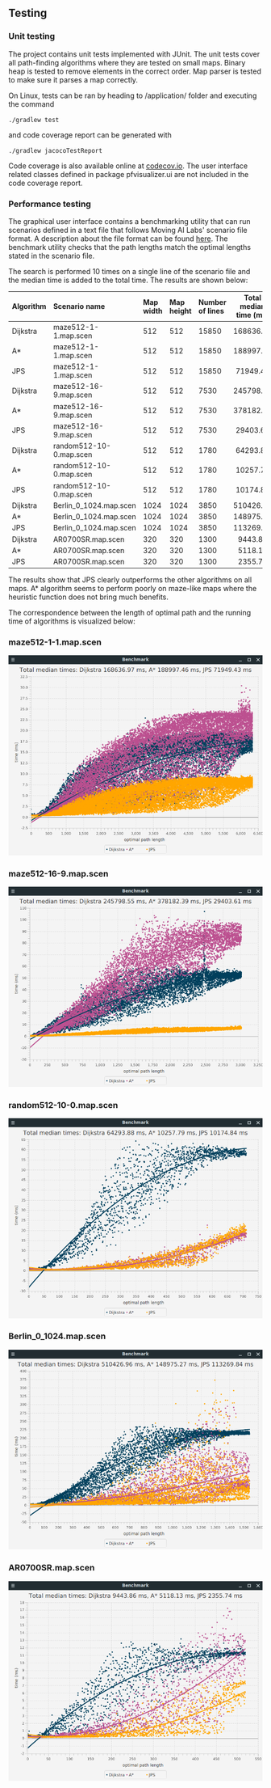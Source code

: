 ## Testing

### Unit testing

The project contains unit tests implemented with JUnit. The unit tests cover all path-finding algorithms where they are tested on small maps. Binary heap is tested to remove elements in the correct order. Map parser is tested to make sure it parses a map correctly.

On Linux, tests can be ran by heading to /application/ folder and executing the command
```
./gradlew test
```
and code coverage report can be generated with
```
./gradlew jacocoTestReport
```
Code coverage is also available online at [codecov.io](https://codecov.io/gh/tapanih/pathfinding-visualizer).
The user interface related classes defined in package pfvisualizer.ui are not included in the code coverage report.

### Performance testing

The graphical user interface contains a benchmarking utility that can run scenarios defined in a text file that follows Moving AI Labs' scenario file format. A description about the file format can be found [here](https://movingai.com/benchmarks/formats.html). The benchmark utility checks that the path lengths match the optimal lengths stated in the scenario file.

The search is performed 10 times on a single line of the scenario file and the median time is added to the total time. The results are shown below:

| Algorithm | Scenario name         | Map width | Map height | Number of lines | Total median time (ms) |
|:----------|:----------------------|:----------|:-----------|:----------------|:----------------------:|
| Dijkstra  | maze512-1-1.map.scen  | 512       | 512        | 15850           | 168636.97              |
| A*        | maze512-1-1.map.scen  | 512       | 512        | 15850           | 188997.46              |
| JPS       | maze512-1-1.map.scen  | 512       | 512        | 15850           | 71949.43               |
| Dijkstra  | maze512-16-9.map.scen | 512       | 512        | 7530            | 245798.55              |
| A*        | maze512-16-9.map.scen | 512       | 512        | 7530            | 378182.39              |
| JPS       | maze512-16-9.map.scen | 512       | 512        | 7530            | 29403.61               |
| Dijkstra  | random512-10-0.map.scen | 512     | 512        | 1780            | 64293.88               |
| A*        | random512-10-0.map.scen | 512     | 512        | 1780            | 10257.79               |
| JPS       | random512-10-0.map.scen | 512     | 512        | 1780            | 10174.84               |
| Dijkstra  | Berlin_0_1024.map.scen  | 1024    | 1024       | 3850            | 510426.96              |
| A*        | Berlin_0_1024.map.scen  | 1024    | 1024       | 3850            | 148975.27              |
| JPS       | Berlin_0_1024.map.scen  | 1024    | 1024       | 3850            | 113269.84              |
| Dijkstra  | AR0700SR.map.scen       | 320     | 320        | 1300            | 9443.86                |
| A*        | AR0700SR.map.scen       | 320     | 320        | 1300            | 5118.13                |
| JPS       | AR0700SR.map.scen       | 320     | 320        | 1300            | 2355.74                |

The results show that JPS clearly outperforms the other algorithms on all maps. A* algorithm seems to perform poorly on maze-like maps where the heuristic function does not bring much benefits.

The correspondence between the length of optimal path and the running time of algorithms is visualized below:

### maze512-1-1.map.scen

![maze512-1-1.map.scen](images/maze512-1-1.png)

### maze512-16-9.map.scen

![maze512-16-9.map.scen](images/maze512-16-9.png)

### random512-10-0.map.scen

![random512-10-0.map.scen](images/random512-10-0.png)

### Berlin_0_1024.map.scen

![Berlin_0_1024.map.scen](images/Berlin_0_1024.png)

### AR0700SR.map.scen

![AR0700SR.map.scen](images/AR0700SR.png)